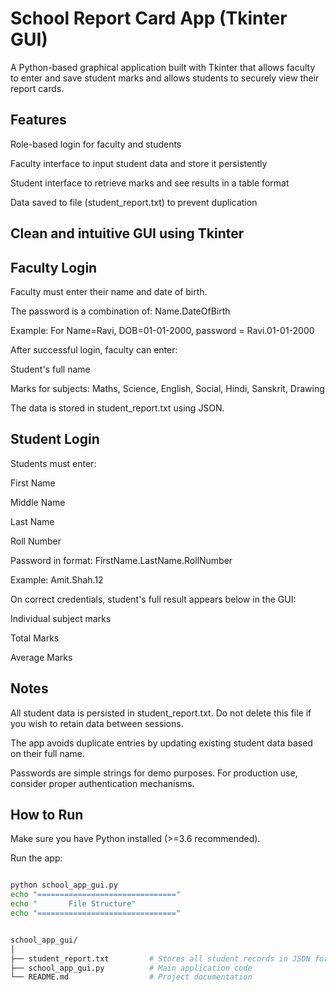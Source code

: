 # School Report Card App (Tkinter GUI)
A Python-based graphical application built with Tkinter that allows faculty to enter and save student marks and allows students to securely view their report cards.

## Features
 Role-based login for faculty and students

 Faculty interface to input student data and store it persistently

 Student interface to retrieve marks and see results in a table format

 Data saved to file (student_report.txt) to prevent duplication

## Clean and intuitive GUI using Tkinter

## Faculty Login
Faculty must enter their name and date of birth.

The password is a combination of: Name.DateOfBirth

Example: For Name=Ravi, DOB=01-01-2000, password = Ravi.01-01-2000

After successful login, faculty can enter:

Student's full name

Marks for subjects: Maths, Science, English, Social, Hindi, Sanskrit, Drawing

The data is stored in student_report.txt using JSON.

## Student Login
Students must enter:

First Name

Middle Name

Last Name

Roll Number

Password in format: FirstName.LastName.RollNumber

Example: Amit.Shah.12

On correct credentials, student's full result appears below in the GUI:

Individual subject marks

Total Marks

Average Marks



## Notes
All student data is persisted in student_report.txt. Do not delete this file if you wish to retain data between sessions.

The app avoids duplicate entries by updating existing student data based on their full name.

Passwords are simple strings for demo purposes. For production use, consider proper authentication mechanisms.


## How to Run
Make sure you have Python installed (>=3.6 recommended).

Run the app:

````bash

python school_app_gui.py
echo "==============================="
echo "       File Structure"
echo "==============================="


school_app_gui/
│
├── student_report.txt         # Stores all student records in JSON format
├── school_app_gui.py          # Main application code
└── README.md                  # Project documentation


